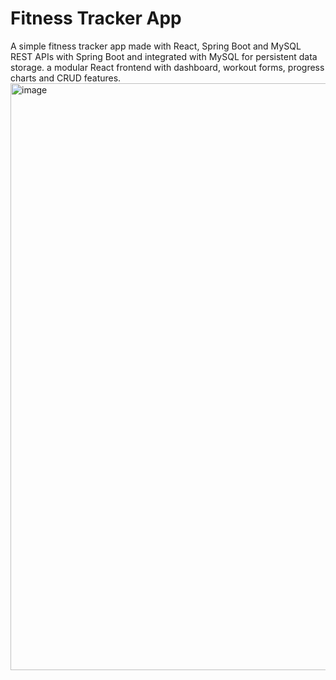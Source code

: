 # Fitness Tracker App

A simple fitness tracker app made with React, Spring Boot and MySQL
REST APIs with Spring Boot and integrated with MySQL for persistent data storage.
a modular React frontend with dashboard, workout forms, progress charts and CRUD features.
<img width="1920" height="939" alt="image" src="https://github.com/user-attachments/assets/033baaaa-db3e-450b-81fe-e0a7e5a9aae4" />
